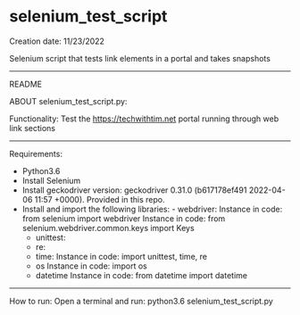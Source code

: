 # selenium_test_script

Creation date: 11/23/2022

Selenium script that tests link elements in a portal and takes snapshots

--------------------------------------------------------------------------------------------------------

README

ABOUT selenium_test_script.py:

Functionality: Test the https://techwithtim.net portal running through web link sections

--------------------------------------------------------------------------------------------------------

Requirements: 

- Python3.6
- Install Selenium
- Install geckodriver version: geckodriver 0.31.0 (b617178ef491 2022-04-06 11:57 +0000). Provided in this repo.
- Install and import the following libraries:
        - webdriver:
		Instance in code: from selenium import webdriver
		Instance in code: from selenium.webdriver.common.keys import Keys
	- unittest:
	- re:
	- time:
		Instance in code: import unittest, time, re
	- os
		Instance in code: import os
	- datetime
		Instance in code: from datetime import datetime
    
--------------------------------------------------------------------------------------------------------

How to run: Open a terminal and run: python3.6 selenium_test_script.py
